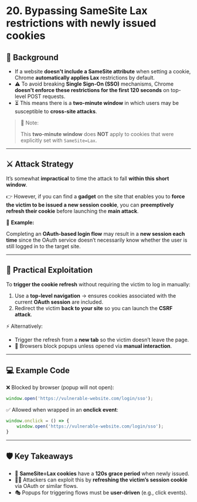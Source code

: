 # 20. Bypassing SameSite Lax restrictions with newly issued cookies

## 🔎 Background

- If a website **doesn't include a SameSite attribute** when setting a cookie, Chrome **automatically applies Lax** restrictions by default.
- ⚠️ To avoid breaking **Single Sign-On (SSO)** mechanisms, Chrome **doesn't enforce these restrictions for the first 120 seconds** on top-level POST requests.
- ⏳ This means there is a **two-minute window** in which users may be susceptible to **cross-site attacks**.

> 📝 Note:
> 
> 
> This **two-minute window** does **NOT** apply to cookies that were explicitly set with `SameSite=Lax`.
> 

---

## ⚔️ Attack Strategy

It’s somewhat **impractical** to time the attack to fall **within this short window**.

👉 However, if you can find a **gadget** on the site that enables you to **force the victim to be issued a new session cookie**, you can **preemptively refresh their cookie** before launching the **main attack**.

🔑 **Example:**

Completing an **OAuth-based login flow** may result in a **new session each time** since the OAuth service doesn’t necessarily know whether the user is still logged in to the target site.

---

## 🎯 Practical Exploitation

To **trigger the cookie refresh** without requiring the victim to log in manually:

1. Use a **top-level navigation** → ensures cookies associated with the current **OAuth session** are included.
2. Redirect the victim **back to your site** so you can launch the **CSRF attack**.

⚡ Alternatively:

- Trigger the refresh from a **new tab** so the victim doesn’t leave the page.
- 🚫 Browsers block popups unless opened via **manual interaction**.

---

## 💻 Example Code

❌ Blocked by browser (popup will not open):

```jsx
window.open('https://vulnerable-website.com/login/sso');
```

✅ Allowed when wrapped in an **onclick event**:

```jsx
window.onclick = () => {
    window.open('https://vulnerable-website.com/login/sso');
}
```

---

## 🛡️ Key Takeaways

- 🔄 **SameSite=Lax cookies** have a **120s grace period** when newly issued.
- 🕵️‍♂️ Attackers can exploit this by **refreshing the victim’s session cookie** via OAuth or similar flows.
- 🎭 Popups for triggering flows must be **user-driven** (e.g., click events).
